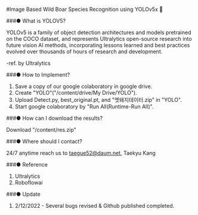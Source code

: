 #Image Based Wild Boar Species Recognition using YOLOv5x 🐗

###● What is YOLOV5?

YOLOv5 is a family of object detection architectures and models pretrained on the COCO dataset, and represents Ultralytics open-source research into future vision AI methods, incorporating lessons learned and best practices evolved over thousands of hours of research and development.

-ref. by Ultralytics

###● How to Implement?

1. Save a copy of our google colaboratory in google drive.
2. Create "YOLO"("/content/drive/My Drive/YOLO").
3. Upload Detect.py, best_original.pt, and "멧돼지데이터.zip" in "YOLO".
4. Start google colaboratory by "Run All(Runtime-Run All)".

###● How can I download the results?

Download "/content/res.zip"

###● Where should I contact?

24/7 anytime reach us to taegue52@daum.net, Taekyu Kang

###● Reference

1. Ultralytics
2. Roboflowai

###● Update

1. 2/12/2022 - Several bugs revised & Github published completed.
